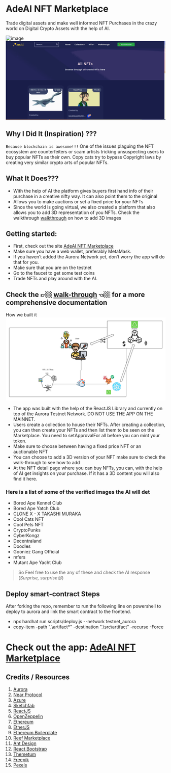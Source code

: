 # AdeAI NFT Marketplace

Trade digital assets and make well informed NFT Purchases in the crazy world on Digital Crypto Assets with the help of AI.

<!---Add Image here --->

![image](https://raw.githubusercontent.com/Bayurzx/adeai/master/screenshots/5_Virtual_3D.gif)
![image](https://raw.githubusercontent.com/Bayurzx/adeai/master/screenshots/6_AI_Test.gif)

## Why I Did It (Inspiration) ???

`Because blockchain is awesome!!!`
One of the issues plaguing the NFT ecosystem are counterfeiters or scam artists tricking unsuspecting users to buy popular NFTs as their own. Copy cats try to bypass Copyright laws by creating very similar crypto arts of popular NFTs.

## What It Does???

- With the help of AI the platform gives buyers first hand info of their purchase in a creative nifty way. It can also point them to the original
- Allows you to make auctions or set a fixed price for your NFTs
- Since the world is going virtual, we also created a platform that also allows you to add 3D representation of you NFTs. Check the walkthrough [walkthrough](https://adeai-walkthrough.netlify.app) on how to add 3D images

## Getting started:

- First, check out the site [AdeAI NFT Marketplace](https://adeai.netlify.app/)
- Make sure you have a web wallet, preferably MetaMask.
- If you haven’t added the Aurora Network yet, don’t worry the app will do that for you.
- Make sure that you are on the testnet
- Go to the faucet to get some test coins
- Trade NFTs and play around with the AI.

## Check the 👉🏼 [walk-through](https://adeai-walkthrough.netlify.app/) 👈🏼 for a more comprehensive documentation

How we built it
![image](https://raw.githubusercontent.com/Bayurzx/adeai/master/screenshots/architecture.png)

- The app was built with the help of the ReactJS Library and currently on top of the Aurora Testnet Network. DO NOT USE THE APP ON THE MAINNET.
- Users create a collection to house their NFTs. After creating a collection, you can then create your NFTs and then list them to be seen on the Marketplace. You need to setApprovalFor all before you can mint your token.
- Make sure to choose between having a fixed price NFT or an auctionable NFT
- You can choose to add a 3D version of your NFT make sure to check the walk-through to see how to add
- At the NFT detail page where you can buy NFTs, you can, with the help of AI get insights on your purchase. If it has a 3D content you will also find it here.

### Here is a list of some of the verified images the AI will det

- Bored Ape Kennel Club
- Bored Ape Yatch Club
- CLONE X - X TAKASHI MURAKA
- Cool Cats NFT
- Cool Pets NFT
- CryptoPunks
- CyberKongz
- Decentraland
- Doodles
- Gooniez Gang Official
- mfers
- Mutant Ape Yacht Club

> So Feel free to use the any of these and check the AI response (_Surprise, surprise😉_)

## Deploy smart-contract Steps

After forking the repo, remember to run the following line on powershell to deploy to aurora and link the smart contract to the frontend.

- npx hardhat run scripts/deploy.js --network testnet_aurora
- copy-item -path ".\artifact\*" -destination ".\src\artifact\" -recurse -Force

# Check out the app: [AdeAI NFT Marketplace](https://adeai.netlify.app/)

<article class="documentation_body doc-section" id="source_credit">
<div class="shortcode_title">
    <h2 class="load-order-2" id="source_title">
    Credits / Resources
    </h2>
</div>
<div class="row changelog_info" id="v100">
    <div class="col-lg-8">
    <div class="changelog_content">
        <ol>
        <li><a href="https://doc.aurora.dev/" target="_blank" class="text-warning">Aurora</a></li>
        <li><a href="https://near.org/" target="_blank" class="text-warning">Near Protocol</a></li>
        <li><a href="https://portal.azure.com/" target="_blank" class="text-warning">Azure</a></li>
        <li><a href="http://sketchfab.com/" target="_blank" class="text-warning">Sketchfab</a></li>
        <li><a href="https://reactjs.org/" target="_blank" class="text-warning">ReactJS</a></li>
        <li><a href="https://openzeppelin.com/" target="_blank" class="text-warning">OpenZeppelin</a></li>
        <li><a href="https://ethereum.org/" target="_blank" class="text-warning">Ethereum</a></li>
        <li><a href="https://docs.ethers.io" target="_blank" class="text-warning">EtherJS</a></li>
        <li><a href="https://github.com/ethereum-boilerplate/ethereum-boilerplate" target="_blank" class="text-warning">Ethereum Boilerplate</a></li>
        <li><a href="https://github.com/Vikings-Tech/reef-nft-marketplace" target="_blank" class="text-warning">Reef Marketplace</a></li>
        <li><a href="https://ant.design" target="_blank" class="text-warning">Ant Design</a></li>
        <li><a href="https://react-bootstrap.github.io" target="_blank" class="text-warning">React Bootstrap</a></li>
        <li><a href="https://themeforest.net/user/themetum" target="_blank" class="text-warning">Themetum</a></li>
        <li><a href="https://www.freepik.com/" target="_blank" class="text-warning">Freepik</a></li>
        <li><a href="https://www.pexels.com//" target="_blank" class="text-warning">Pexels</a></li>
        </ol>
    </div>
    </div>
</div>
<!-- End .row -->
</article>
